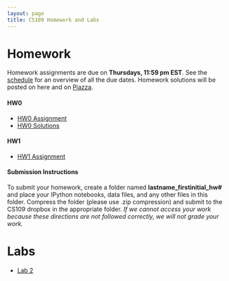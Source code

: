 ```yaml
---
layout: page
title: CS109 Homework and Labs
---
```


# Homework
Homework assignments are due on **Thursdays, 11:59 pm EST**. See the [schedule](schedule.html) for an overview of all the due dates. Homework solutions will be posted on here and on [Piazza](https://piazza.com).

#### HW0

* [HW0 Assignment](http://nbviewer.ipython.org/github/cs109/2014/blob/master/homework/HW0.ipynb)
* [HW0 Solutions](http://nbviewer.ipython.org/github/cs109/2014/blob/master/homework-solutions/HW0_solutions.ipynb)

#### HW1

* [HW1 Assignment](http://nbviewer.ipython.org/github/cs109/2014/blob/master/homework/HW1.ipynb)

#### Submission Instructions
To submit your homework, create a folder named **lastname_firstinitial_hw#** and place your IPython notebooks, data files, and any other files in this folder. Compress the folder (please use .zip compression) and submit to the CS109 dropbox in the appropriate folder. *If we cannot access your work because these directions are not followed correctly, we will not grade your work.*

# Labs

* [Lab 2](http://nbviewer.ipython.org/github/cs109/2014/blob/master/labs/Lab2_Notes.ipynb)

